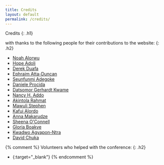 ```yaml
---
title: Credits
layout: default
permalink: /credits/
---
```


Credits
{: .h1}

with thanks to the following people for their contributions to the website:
{: .h2}

- [Noah Alorwu]({{site.g}}/noahalorwu)
- [Hope Adoli]({{site.g}}/hopeadoli)
- [Derek Duafa]({{site.g}}/dduafa)
- [Ephraim Atta-Duncan]({{site.g}}/dephraiim)
- [Seunfunmi Adegoke]({{site.g}}/seun-beta)
- [Daniele Procida]({{site.g}}/evildmp)
- [Datsomor Gerhardt Kwame]({{site.g}}/datgerhardt)
- [Nancy H. Addo]({{site.g}}/codegem99)
- [Akintola Rahmat]({{site.g}}/mihrab34)
- [Mawuli Stephen]({{site.g}}/MawuliStephen)
- [Kafui Alordo]({{site.g}}/kafui4k)
- [Anna Makarudze]({{site.g}}/amakarudze)
- [Sheena O'Connell]({{site.g}}/sheenarbw)
- [Gloria Boakye]({{site.g}}/Globak143)
- [Kwadwo Agyapon-Ntra]({{site.g}}/KayO-GH)
- [David Chuka]({{site.g}}/ChuckD30)



{% comment %}
Volunteers who helped with the conference:
{: .h2}

- [](){:target="_blank"}
{% endcomment %}